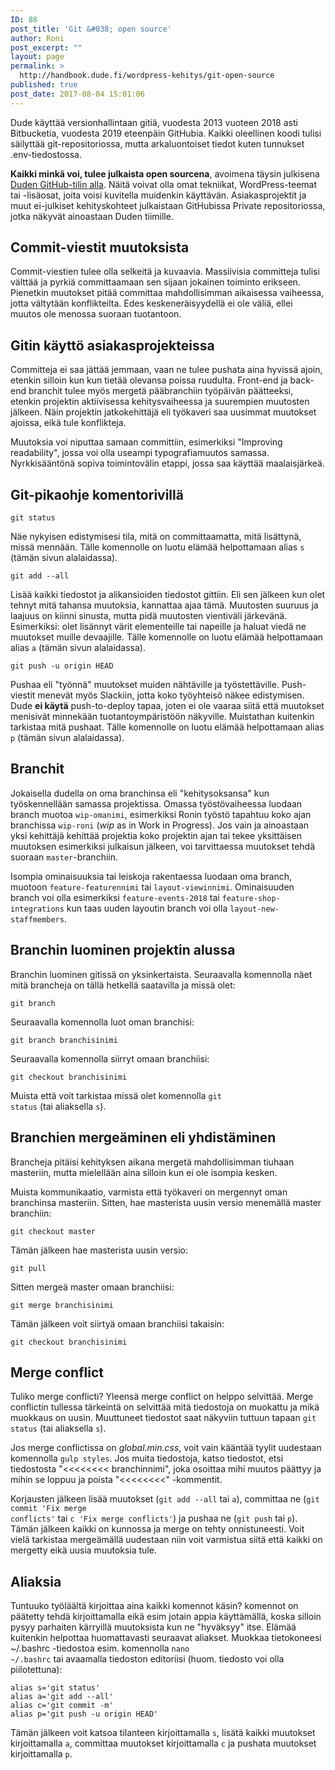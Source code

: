 ```yaml
---
ID: 88
post_title: 'Git &#038; open source'
author: Roni
post_excerpt: ""
layout: page
permalink: >
  http://handbook.dude.fi/wordpress-kehitys/git-open-source
published: true
post_date: 2017-08-04 15:01:06
---
```

Dude käyttää versionhallintaan gitiä, vuodesta 2013 vuoteen 2018 asti Bitbucketia, vuodesta 2019 eteenpäin GitHubia. Kaikki oleellinen koodi tulisi säilyttää git-repositoriossa, mutta arkaluontoiset tiedot kuten tunnukset .env-tiedostossa.

<b>Kaikki minkä voi, tulee julkaista open sourcena</b>, avoimena täysin julkisena <a class="github" href="https://github.com/digitoimistodude">Duden GitHub-tilin alla</a>. Näitä voivat olla omat tekniikat, WordPress-teemat tai -lisäosat, joita voisi kuvitella muidenkin käyttävän. Asiakasprojektit ja muut ei-julkiset kehityskohteet julkaistaan GitHubissa Private repositoriossa, jotka näkyvät ainoastaan Duden tiimille.

<h2>Commit-viestit muutoksista</h2>
Commit-viestien tulee olla selkeitä ja kuvaavia. Massiivisia committeja tulisi välttää ja pyrkiä committaamaan sen sijaan jokainen toiminto erikseen. Pienetkin muutokset pitää committaa mahdollisimman aikaisessa vaiheessa, jotta vältytään konflikteilta. Edes keskeneräisyydellä ei ole väliä, ellei muutos ole menossa suoraan tuotantoon.

<h2>Gitin käyttö asiakasprojekteissa</h2>

Committeja ei saa jättää jemmaan, vaan ne tulee pushata aina hyvissä ajoin, etenkin silloin kun kun tietää olevansa poissa ruudulta. Front-end ja back-end branchit tulee myös mergetä pääbranchiin työpäivän päätteeksi, etenkin projektin aktiivisessa kehitysvaiheessa ja suurempien muutosten jälkeen. Näin projektin jatkokehittäjä eli työkaveri saa uusimmat muutokset ajoissa, eikä tule konflikteja.

Muutoksia voi niputtaa samaan committiin, esimerkiksi "Improving readability", jossa voi olla useampi typografiamuutos samassa. Nyrkkisääntönä sopiva toimintovälin etappi, jossa saa käyttää maalaisjärkeä.

<h2>Git-pikaohje komentorivillä</h2>

<pre class="language-bash"><code>git status</code></pre>

Näe nykyisen edistymisesi tila, mitä on committaamatta, mitä lisättynä, missä mennään. Tälle komennolle on luotu elämää helpottamaan alias <code>s</code> (tämän sivun alalaidassa).

<pre class="language-bash"><code>git add --all</code></pre>

Lisää kaikki tiedostot ja alikansioiden tiedostot gittiin. Eli sen jälkeen kun olet tehnyt mitä tahansa muutoksia, kannattaa ajaa tämä. Muutosten suuruus ja laajuus on kiinni sinusta, mutta pidä muutosten vientiväli järkevänä. Esimerkiksi: olet lisännyt värit elementeille tai napeille ja haluat viedä ne muutokset muille devaajille. Tälle komennolle on luotu elämää helpottamaan alias <code>a</code> (tämän sivun alalaidassa).

<pre class="language-bash"><code>git push -u origin HEAD</code></pre>

Pushaa eli "työnnä" muutokset muiden nähtäville ja työstettäville. Push-viestit menevät myös Slackiin, jotta koko työyhteisö näkee edistymisen. Dude <b>ei käytä</b> push-to-deploy tapaa, joten ei ole vaaraa siitä että muutokset menisivät minnekään tuotantoympäristöön näkyville. Muistathan kuitenkin tarkistaa mitä pushaat. Tälle komennolle on luotu elämää helpottamaan alias <code>p</code> (tämän sivun alalaidassa).

<h2 id="branchit">Branchit</h2>

Jokaisella dudella on oma branchinsa eli "kehitysoksansa" kun työskennellään samassa projektissa. Omassa työstövaiheessa luodaan branch muotoa <code>wip-omanimi</code>, esimerkiksi Ronin työstö tapahtuu koko ajan branchissa <code>wip-roni</code> (<i>wip</i> as in Work in Progress). Jos vain ja ainoastaan yksi kehittäjä kehittää projektia koko projektin ajan tai tekee yksittäisen muutoksen esimerkiksi julkaisun jälkeen, voi tarvittaessa muutokset tehdä suoraan <code>master</code>-branchiin.

Isompia ominaisuuksia tai leiskoja rakentaessa luodaan oma branch, muotoon <code>feature-featurennimi</code> tai <code>layout-viewinnimi</code>. Ominaisuuden branch voi olla esimerkiksi <code>feature-events-2018</code> tai <code>feature-shop-integrations</code> kun taas uuden layoutin branch voi olla <code>layout-new-staffmembers</code>.

<h2 id="branchin-luominen">Branchin luominen projektin alussa</h2>

Branchin luominen gitissä on yksinkertaista. Seuraavalla komennolla näet mitä brancheja on tällä hetkellä saatavilla ja missä olet:

<pre class="language-bash"><code>git branch</code></pre>

Seuraavalla komennolla luot oman branchisi:

<pre class="language-bash"><code>git branch branchisinimi</code></pre>

Seuraavalla komennolla siirryt omaan branchiisi:

<pre class="language-bash"><code>git checkout branchisinimi</code></pre>

Muista että voit tarkistaa missä olet komennolla <code>git status</code> (tai aliaksella <code>s</code>).

<h2>Branchien mergeäminen eli yhdistäminen</h2>

Brancheja pitäisi kehityksen aikana mergetä mahdollisimman tiuhaan masteriin, mutta mielellään aina silloin kun ei ole isompia kesken.

Muista kommunikaatio, varmista että työkaveri on mergennyt oman branchinsa masteriin. Sitten, hae masterista uusin versio menemällä master branchiin:

<pre class="language-bash"><code>git checkout master</code></pre>

Tämän jälkeen hae masterista uusin versio:

<pre class="language-bash"><code>git pull</code></pre>

Sitten mergeä master omaan branchiisi:

<pre class="language-bash"><code>git merge branchisinimi</code></pre>

Tämän jälkeen voit siirtyä omaan branchiisi takaisin:

<pre class="language-bash"><code>git checkout branchisinimi</code></pre>

<h2>Merge conflict</h2>

Tuliko merge conflicti? Yleensä merge conflict on helppo selvittää. Merge conflictin tullessa tärkeintä on selvittää mitä tiedostoja on muokattu ja mikä muokkaus on uusin. Muuttuneet tiedostot saat näkyviin tuttuun tapaan <code>git status</code> (tai aliaksella <code>s</code>).

Jos merge conflictissa on <i>global.min.css</i>, voit vain kääntää tyylit uudestaan komennolla <code>gulp styles</code>. Jos muita tiedostoja, katso tiedostot, etsi tiedostosta "<<<<<<<< branchinnimi", joka osoittaa mihi muutos päättyy ja mihin se loppuu ja poista "<<<<<<<<" -kommentit.

Korjausten jälkeen lisää muutokset (<code>git add --all</code> tai <code>a</code>), committaa ne (<code>git commit 'Fix merge conflicts'</code> tai <code>c 'Fix merge conflicts'</code>) ja pushaa ne (<code>git push</code> tai <code>p</code>). Tämän jälkeen kaikki on kunnossa ja merge on tehty onnistuneesti. Voit vielä tarkistaa mergeämällä uudestaan niin voit varmistua siitä että kaikki on mergetty eikä uusia muutoksia tule.

<h2>Aliaksia</h2>

Tuntuuko työläältä kirjoittaa aina kaikki komennot käsin? komennot on päätetty tehdä kirjoittamalla eikä esim jotain appia käyttämällä, koska silloin pysyy parhaiten kärryillä muutoksista kun ne "hyväksyy" itse. Elämää kuitenkin helpottaa huomattavasti seuraavat aliakset. Muokkaa tietokoneesi ~/.bashrc -tiedostoa esim. komennolla <code>nano ~/.bashrc</code> tai avaamalla tiedoston editoriisi (huom. tiedosto voi olla piilotettuna):

<pre class="language-bash"><code>alias s='git status'
alias a='git add --all'
alias c='git commit -m'
alias p='git push -u origin HEAD'</code></pre>

Tämän jälkeen voit katsoa tilanteen kirjoittamalla <code>s</code>, lisätä kaikki muutokset kirjoittamalla <code>a</code>, committaa muutokset kirjoittamalla <code>c</code> ja pushata muutokset kirjoittamalla <code>p</code>.